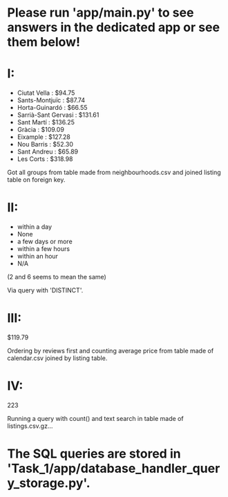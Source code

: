 # Please run 'app/main.py' to see answers in the dedicated app or see them below!

# I:

* Ciutat Vella : $94.75
* Sants-Montjuïc : $87.74
* Horta-Guinardó : $66.55
* Sarrià-Sant Gervasi : $131.61
* Sant Martí : $136.25
* Gràcia : $109.09
* Eixample : $127.28
* Nou Barris : $52.30
* Sant Andreu : $65.89
* Les Corts : $318.98

Got all groups from table made from neighbourhoods.csv and joined listing table on foreign key.

# II:

* within a day 
* None 
* a few days or more 
* within a few hours 
* within an hour 
* N/A

(2 and 6 seems to mean the same)

Via query with 'DISTINCT'.

# III:

$119.79

Ordering by reviews first and counting average price from table made of calendar.csv joined by listing table.

# IV:

223

Running a query with count() and text search in table made of listings.csv.gz...

# The SQL queries are stored in 'Task_1/app/database_handler_query_storage.py'.
